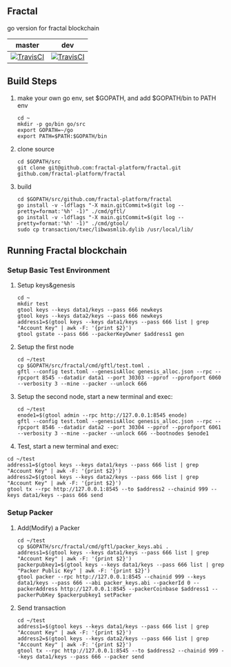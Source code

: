 ## Fractal 
go version for fractal blockchain

master | dev
-------|----------
[![TravisCI](https://travis-ci.org/fractal-platform/fractal.svg?branch=master)](https://travis-ci.org/fractal-platform/fractal) | [![TravisCI](https://travis-ci.org/fractal-platform/fractal.svg?branch=dev)](https://travis-ci.org/fractal-platform/fractal)

## Build Steps
1. make your own go env, set $GOPATH, and add $GOPATH/bin to PATH env
    ```
    cd ~
    mkdir -p go/bin go/src
    export GOPATH=~/go
    export PATH=$PATH:$GOPATH/bin
    ```
    
2. clone source
    ```
    cd $GOPATH/src
    git clone git@github.com:fractal-platform/fractal.git github.com/fractal-platform/fractal
    ```
    
3. build
    ```
    cd $GOPATH/src/github.com/fractal-platform/fractal
    go install -v -ldflags "-X main.gitCommit=$(git log --pretty=format:'%h' -1)" ./cmd/gftl/  
    go install -v -ldflags "-X main.gitCommit=$(git log --pretty=format:'%h' -1)" ./cmd/gtool/
    sudo cp transaction/txec/libwasmlib.dylib /usr/local/lib/
    ```

## Running Fractal blockchain
### Setup Basic Test Environment
1. Setup keys&genesis
    ```
    cd ~
    mkdir test
    gtool keys --keys data1/keys --pass 666 newkeys
    gtool keys --keys data2/keys --pass 666 newkeys
    address1=$(gtool keys --keys data1/keys --pass 666 list | grep "Account Key" | awk -F: '{print $2}')
    gtool gstate --pass 666 --packerKeyOwner $address1 gen
    ```

2. Setup the first node
    ```
    cd ~/test
    cp $GOPATH/src/fractal/cmd/gftl/test.toml .
    gftl --config test.toml --genesisAlloc genesis_alloc.json --rpc --rpcport 8545 --datadir data1 --port 30303 --pprof --pprofport 6060 --verbosity 3 --mine --packer --unlock 666
    ```
  
3. Setup the second node, start a new terminal and exec:
    ```
    cd ~/test
    enode1=$(gtool admin --rpc http://127.0.0.1:8545 enode)
    gftl --config test.toml --genesisAlloc genesis_alloc.json --rpc --rpcport 8546 --datadir data2 --port 30304 --pprof --pprofport 6061 --verbosity 3 --mine --packer --unlock 666 --bootnodes $enode1  
    ```

4. Test, start a new terminal and exec:
```
cd ~/test
address1=$(gtool keys --keys data1/keys --pass 666 list | grep "Account Key" | awk -F: '{print $2}')
address2=$(gtool keys --keys data2/keys --pass 666 list | grep "Account Key" | awk -F: '{print $2}')
gtool tx --rpc http://127.0.0.1:8545 --to $address2 --chainid 999 --keys data1/keys --pass 666 send
```

### Setup Packer
1. Add(Modify) a Packer
    ```
    cd ~/test
    cp $GOPATH/src/fractal/cmd/gftl/packer_keys.abi .
    address1=$(gtool keys --keys data1/keys --pass 666 list | grep "Account Key" | awk -F: '{print $2}')
    packerpubkey1=$(gtool keys --keys data1/keys --pass 666 list | grep "Packer Public Key" | awk -F: '{print $2}')
    gtool packer --rpc http://127.0.0.1:8545 --chainid 999 --keys data1/keys --pass 666 --abi packer_keys.abi --packerId 0 --packerAddress http://127.0.0.1:8545 --packerCoinbase $address1 --packerPubKey $packerpubkey1 setPacker
    ```
    
2. Send transaction
    ```
    cd ~/test
    address1=$(gtool keys --keys data1/keys --pass 666 list | grep "Account Key" | awk -F: '{print $2}')
    address2=$(gtool keys --keys data2/keys --pass 666 list | grep "Account Key" | awk -F: '{print $2}')
    gtool tx --rpc http://127.0.0.1:8545 --to $address2 --chainid 999 --keys data1/keys --pass 666 --packer send
    ```

